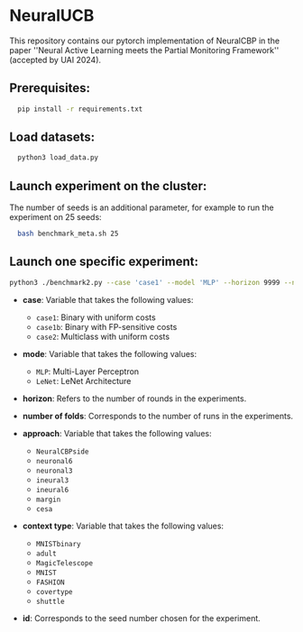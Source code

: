 # NeuralUCB
This repository contains our pytorch implementation of NeuralCBP in the paper ''Neural Active Learning meets the Partial Monitoring Framework'' (accepted by UAI 2024). 

## Prerequisites: 
```bash
  pip install -r requirements.txt
```

## Load datasets:

```bash
  python3 load_data.py
```

## Launch experiment on the cluster:

The number of seeds is an additional parameter, for example to run the experiment on 25 seeds:

```bash
  bash benchmark_meta.sh 25
```



## Launch one specific experiment:

```bash
python3 ./benchmark2.py --case 'case1' --model 'MLP' --horizon 9999 --n_folds 25 --approach 'NeuralCBPside' --context_type 'MNISTbinary' --id 0
```

- **case**: Variable that takes the following values:
  - `case1`: Binary with uniform costs
  - `case1b`: Binary with FP-sensitive costs
  - `case2`: Multiclass with uniform costs

- **mode**: Variable that takes the following values:
  - `MLP`: Multi-Layer Perceptron
  - `LeNet`: LeNet Architecture

- **horizon**: Refers to the number of rounds in the experiments.

- **number of folds**: Corresponds to the number of runs in the experiments.

- **approach**: Variable that takes the following values:
  - `NeuralCBPside`
  - `neuronal6`
  - `neuronal3`
  - `ineural3`
  - `ineural6`
  - `margin`
  - `cesa`

- **context type**: Variable that takes the following values:
  - `MNISTbinary`
  - `adult`
  - `MagicTelescope`
  - `MNIST`
  - `FASHION`
  - `covertype`
  - `shuttle`

- **id**: Corresponds to the seed number chosen for the experiment.

